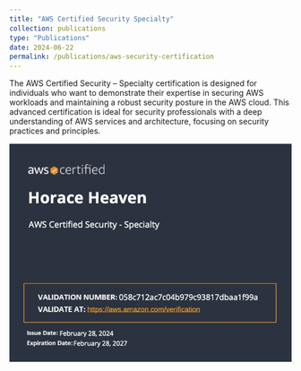 ```yaml
---
title: "AWS Certified Security Specialty"
collection: publications
type: "Publications"
date: 2024-06-22
permalink: /publications/aws-security-certification
---
```


The AWS Certified Security – Specialty certification is designed for individuals who want to demonstrate their expertise in securing AWS workloads and maintaining a robust security posture in the AWS cloud. This advanced certification is ideal for security professionals with a deep understanding of AWS services and architecture, focusing on security practices and principles.

![AWS Certified Security Specialty](./aws_security_specialty_certification.jpeg "AWS Certified Security Specialty")